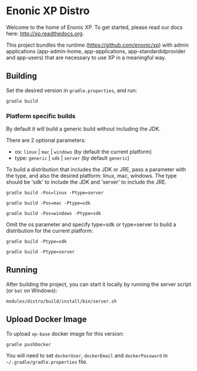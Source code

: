 # Enonic XP Distro

Welcome to the home of Enonic XP.  To get started, please read our docs here: http://xp.readthedocs.org.

This project bundles the runtime (https://github.com/enonic/xp) with admin applications
(app-admin-home, app-applications, app-standardidprovider and app-users) that are necessary to use XP in a meaningful way.

## Building

Set the desired version in `gradle.properties`, and run:

    gradle build
    
### Platform specific builds

By default it will build a generic build without including the JDK.

There are 2 optional parameters:
- os: `linux` | `mac` | `windows` (by default the current platform)
- type: `generic` | `sdk` | `server` (by default `generic`)
 
To build a distribution that includes the JDK or JRE, pass a parameter with the type, and also the desired platform: linux, mac, windows.
The type should be 'sdk' to include the JDK and 'server' to include the JRE.

    gradle build -Pos=linux -Ptype=server
    
    gradle build -Pos=mac -Ptype=sdk
    
    gradle build -Pos=windows -Ptype=sdk

Omit the os parameter and specify type=sdk or type=server to build a distribution for the current platform:

    gradle build -Ptype=sdk
    
    gradle build -Ptype=server

## Running

After building the project, you can start it locally by running the server script (or `bat` on Windows):

    modules/distro/build/install/bin/server.sh

## Upload Docker Image

To upload `xp-base` docker image for this version:

    gradle pushDocker

You will need to set `dockerUser`, `dockerEmail` and `dockerPassword` in `~/.gradle/gradle.properties`
file.
